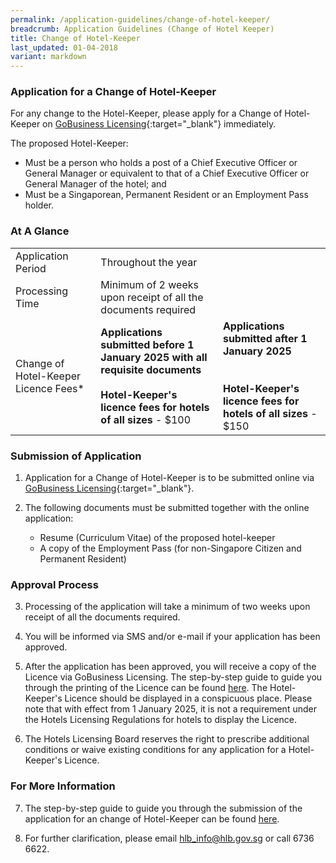 ```yaml
---
permalink: /application-guidelines/change-of-hotel-keeper/
breadcrumb: Application Guidelines (Change of Hotel Keeper)
title: Change of Hotel-Keeper
last_updated: 01-04-2018
variant: markdown
---
```

### **Application for a Change of Hotel-Keeper**

For any change to the Hotel-Keeper, please apply for a Change of Hotel-Keeper on [GoBusiness Licensing](https://www.gobusiness.gov.sg/licences){:target="_blank"} immediately.

The proposed Hotel-Keeper:
* Must be a person who holds a post of a Chief Executive Officer or General Manager or equivalent to that of a Chief Executive Officer or General Manager of the hotel; and 
* Must be a Singaporean, Permanent Resident or an Employment Pass holder. 

### **At A Glance**

<table class="table-v">
  <tbody><tr>
    <td>Application Period</td>
    <td> Throughout the year</td> 
  </tr>
  <tr>
    <td>Processing Time</td>
    <td>Minimum of 2 weeks upon receipt of all the documents required</td>
  </tr>
  <tr>
    <td>Change of Hotel-Keeper Licence Fees*</td>
		<td><b>Applications submitted before 1 January 2025 with all requisite documents</b><br><br><b>Hotel-Keeper's licence fees for hotels of all sizes</b> - $100<br></td>
		 <td><b>Applications submitted after 1 January 2025</b><br><br><br><b>Hotel-Keeper's licence fees for hotels of all sizes</b> - $150<br></td>
  </tr>
</tbody></table>

### **Submission of Application**

1. Application for a Change of Hotel-Keeper is to be submitted online via [GoBusiness Licensing](https://licence1.business.gov.sg){:target="_blank"}.

2. The following documents must be submitted together with the online application:

   * Resume (Curriculum Vitae) of the proposed hotel-keeper
   * A copy of the Employment Pass (for non-Singapore Citizen and Permanent Resident)

### **Approval Process**

3. Processing of the application will take a minimum of two weeks upon receipt of all the documents required. 

4. You will be informed via SMS and/or e-mail if your application has been approved. 

5. After the application has been approved, you will receive a copy of the Licence via GoBusiness Licensing. The step-by-step guide to guide you through the printing of the Licence can be found [here](/files/resources/guides/guide-printing-certificate-licence.pdf). The Hotel-Keeper's Licence should be displayed in a conspicuous place. Please note that with effect from 1 January 2025, it is not a requirement under the Hotels Licensing Regulations for hotels to display the Licence.

6. The Hotels Licensing Board reserves the right to prescribe additional conditions or waive existing conditions for any application for a Hotel-Keeper's Licence.

### **For More Information**

7. The step-by-step guide to guide you through the submission of the application for an change of Hotel-Keeper can be found [here](/files/resources/guides/guide-amendment-of-licence.pdf).

8. For further clarification, please email hlb_info@hlb.gov.sg or call 6736 6622.